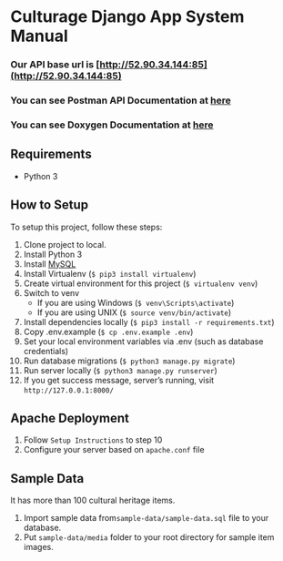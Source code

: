 # Culturage Django App System Manual
### Our API base url is [http://52.90.34.144:85](http://52.90.34.144:85)
### You can see Postman API Documentation at [here](https://documenter.getpostman.com/view/2986669/culturage-api/71FWB4x)
### You can see Doxygen Documentation at [here](http://52.90.34.144:85/static/doc/)

## Requirements
- Python 3

## How to Setup
To setup this project, follow these steps:
1. Clone project to local.
2. Install Python 3
3. Install [MySQL](https://dev.mysql.com/doc/refman/5.7/en/installing.html)
4. Install Virtualenv (`$ pip3 install virtualenv`)
5. Create virtual environment for this project (`$ virtualenv venv`)
6. Switch to venv
    * If you are using Windows (`$ venv\Scripts\activate`)
    * If you are using UNIX (`$ source venv/bin/activate`)
7. Install dependencies locally (`$ pip3 install -r requirements.txt`)
8. Copy .env.example (`$ cp .env.example .env`)
9. Set your local environment variables via .env (such as database credentials)
10. Run database migrations (`$ python3 manage.py migrate`)
11. Run server locally (`$ python3 manage.py runserver`)
12. If you get success message, server’s running, visit `http://127.0.0.1:8000/`

## Apache Deployment
1. Follow `Setup Instructions` to step 10
2. Configure your server based on `apache.conf` file

## Sample Data
It has more than 100 cultural heritage items.
1. Import sample data from`sample-data/sample-data.sql` file to your database.
2. Put `sample-data/media` folder to your root directory for sample item images.
